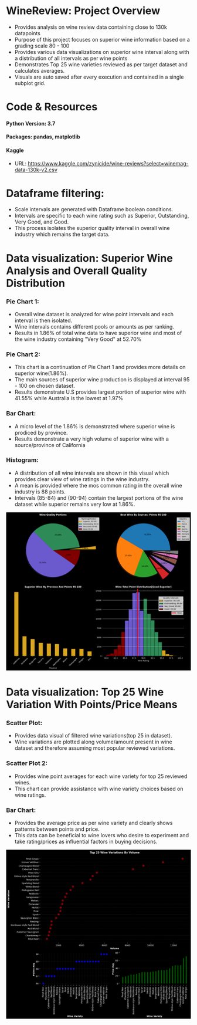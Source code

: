 # WineReview: Project Overview
- Provides analysis on wine review data containing close to 130k datapoints
- Purpose of this project focuses on superior wine information based on a grading scale 80 - 100
- Provides various data visualizations on superior wine interval along with a distribution of all intervals as per wine points
- Demonstrates Top 25 wine varieties reviewed as per target dataset and calculates averages.
- Visuals are auto saved after every execution and contained in a single subplot grid.


 # Code & Resources 
 #### Python Version: 3.7
 #### Packages: pandas, matplotlib
 #### Kaggle
  - URL: https://www.kaggle.com/zynicide/wine-reviews?select=winemag-data-130k-v2.csv
     
 # Dataframe filtering:
  - Scale intervals are generated with Dataframe boolean conditions.
  - Intervals are specific to each wine rating such as Superior, Outstanding, Very Good, and Good.
  - This process isolates the superior quality interval in overall wine industry which remains the target data.
 
 # Data visualization: Superior Wine Analysis and Overall Quality Distribution
 ### Pie Chart 1:
   * Overall wine dataset is analyzed for wine point intervals and each interval is then isolated.
   * Wine intervals contains different pools or amounts as per ranking.
   * Results in 1.86% of total wine data to have superior wine and most of the wine industry containing "Very Good" at 52.70%
 ### Pie Chart 2:
   * This chart is a continuation of Pie Chart 1 and provides more details on superior wine(1.86%).
   * The main sources of superior wine production is displayed at interval 95 - 100 on chosen dataset.
   * Results demonstrate U.S provides largest portion of superior wine with 41.55% while Australia is the lowest at 1.97%
 ### Bar Chart:   
   * A micro level of the 1.86% is demonstrated where superior wine is prodiced by province.
   * Results demonstrate a very high volume of superior wine with a source/province of California
 ### Histogram:
   * A distribution of all wine intervals are shown in this visual which provides clear view of wine ratings in the wine industry.
   * A mean is provided where the mos common rating in the overall wine industry is 88 points.
   * Intervals (85-84) and (90-94) contain the largest portions of the wine dataset while superior remains very low at 1.86%.
 
 ![](https://raw.githubusercontent.com/Adan-Macias/WineReview_Project/master/Data_Visuals/wine_quality.png)
 
 # Data visualization: Top 25 Wine Variation With Points/Price Means
 ### Scatter Plot: 
   * Provides data visual of filtered wine variations(top 25 in dataset).
   * Wine variations are plotted along volume/amount present in wine dataset and therefore assuming most popular reviewed variations.
 ### Scatter Plot 2: 
   * Provides wine point averages for each wine variety for top 25 reviewed wines.
   * This chart can provide assistance with wine variety choices based on wine ratings.
 ### Bar Chart: 
   * Provides the average price as per wine variety and clearly shows patterns between points and price.
   * This data can be beneficial to wine lovers who desire to experiment and take rating/prices as influential factors in buying decisions.
 
 ![](https://raw.githubusercontent.com/Adan-Macias/WineReview_Project/master/Data_Visuals/top25_variations.png)


